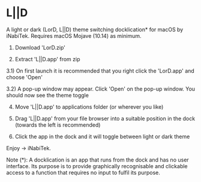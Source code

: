 # L||D
A light or dark (LorD, L||D) theme switching docklication* for macOS by iNabiTek.
Requires macOS Mojave (10.14) as minimum.

1) Download 'LorD.zip'

2) Extract 'L||D.app' from zip

3.1) On first launch it is recommended that you right click the 'LorD.app' and choose 'Open' 

3.2) A pop-up window may appear. Click 'Open' on the pop-up window. You should now see the theme toggle

4) Move 'L||D.app' to applications folder (or wherever you like)

5) Drag 'L||D.app' from your file browser into a suitable position in the dock (towards the left is recommended)

6) Click the app in the dock and it will toggle between light or dark theme

Enjoy -> iNabiTek.

Note (*): A docklication is an app that runs from the dock and has no user interface. Its purpose is to provide graphically recognisable and clickable access to a function that requires no input to fulfil its purpose.

